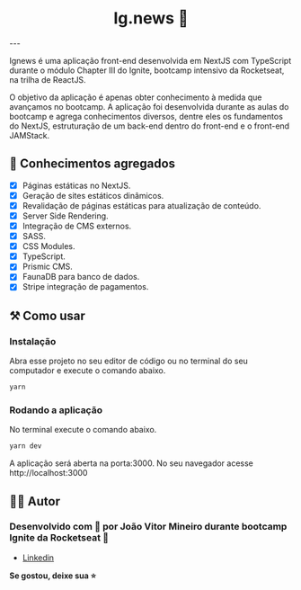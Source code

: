 <h1 align="center">Ig.news 📰</h1>
---

<p>Ignews é uma aplicação front-end desenvolvida em NextJS com TypeScript durante o módulo Chapter III do Ignite, bootcamp intensivo da Rocketseat, na trilha de ReactJS.</p>
<P>O objetivo da aplicação é apenas obter conhecimento à medida que avançamos no bootcamp. A aplicação foi desenvolvida durante as aulas do bootcamp e agrega conhecimentos diversos, dentre eles os fundamentos do NextJS, estruturação de um back-end dentro do front-end e o front-end JAMStack.</p>

<h2>🎯 Conhecimentos agregados</h2>

- [x]  Páginas estáticas no NextJS.
- [x]  Geração de sites estáticos dinâmicos.
- [x]  Revalidação de páginas estáticas para atualização de conteúdo.
- [x]  Server Side Rendering.
- [x]  Integração de CMS externos.
- [x]  SASS.
- [x]  CSS Modules.
- [x]  TypeScript.
- [x]  Prismic CMS.
- [x]  FaunaDB para banco de dados.
- [x]  Stripe integração de pagamentos.

<h2>⚒️ Como usar</h2>
<h3>Instalação</h3>
<p>Abra esse projeto no seu editor de código ou no terminal do seu computador e execute o comando abaixo.</p>

```sh
yarn
```

<h3>Rodando a aplicação</h3>
  <p>No terminal execute o comando abaixo.</p>

```sh
yarn dev
```

<p>A aplicação será aberta na porta:3000. No seu navegador acesse http://localhost:3000</p>

<h2 id="autor">🤵🏽 Autor</h2>

<h3>Desenvolvido com 💖 por João Vitor Mineiro durante bootcamp Ignite da Rocketseat 🚀 </h3>

* [Linkedin](https://www.linkedin.com/in/joao-vitor-souza-dos-reis-mineiro-72511915b/)

  
<strong align="center">Se gostou, deixe sua ⭐️</strong>
